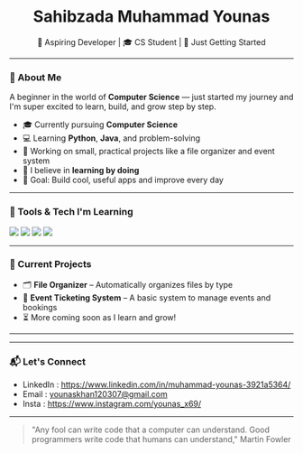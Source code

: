 <h1 align="center"> Sahibzada Muhammad Younas </h1>
<p align="center">
  🚀 Aspiring Developer | 🎓 CS Student | 🌱 Just Getting Started
</p>

---

### 🌟 About Me

  A beginner in the world of **Computer Science** — just started my journey and I'm super excited to learn, build, and grow step by step.

- 🎓 Currently pursuing **Computer Science**
- 💻 Learning **Python**, **Java**, and problem-solving
- 📁 Working on small, practical projects like a file organizer and event system
- 🌱 I believe in **learning by doing**
- 🎯 Goal: Build cool, useful apps and improve every day

---

### 🧰 Tools & Tech I'm Learning

<p>
  <img src="https://img.shields.io/badge/Python-3670A0?style=for-the-badge&logo=python&logoColor=white"/>
  <img src="https://img.shields.io/badge/Java-ED8B00?style=for-the-badge&logo=java&logoColor=white"/>
  <img src="https://img.shields.io/badge/Git-F05032?style=for-the-badge&logo=git&logoColor=white"/>
  <img src="https://img.shields.io/badge/VS%20Code-007ACC?style=for-the-badge&logo=visual-studio-code&logoColor=white"/>
</p>

---

### 🔭 Current Projects

- 🗂️ **File Organizer** – Automatically organizes files by type  
- 🎫 **Event Ticketing System** – A basic system to manage events and bookings  
- ⏳ More coming soon as I learn and grow!

---

---

### 📬 Let's Connect

- LinkedIn : https://www.linkedin.com/in/muhammad-younas-3921a5364/
- Email : younaskhan120307@gmail.com
- Insta : https://www.instagram.com/younas_x69/
---

> "Any fool can write code that a computer can understand. Good programmers write code that humans can understand,"  Martin Fowler 


